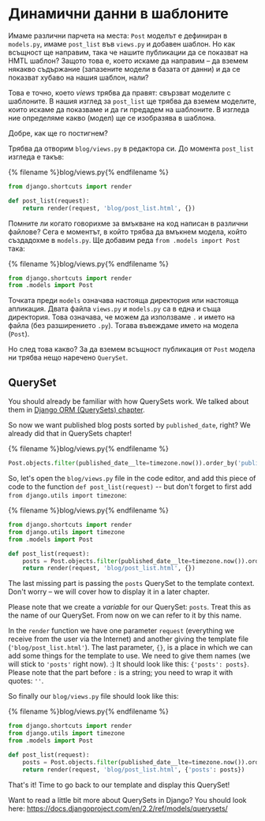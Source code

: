 # Динамични данни в шаблоните

Имаме различни парчета на места: `Post` моделът е дефиниран в `models.py`, имаме `post_list` във `views.py` и добавен шаблон. Но как всъщност ще направим, така че нашите публикации да се показват на HMTL шаблон? Защото това е, което искаме да направим – да вземем някакво съдържание (запазените модели в базата от данни) и да се показват хубаво на нашия шаблон, нали?

Това е точно, което *views* трябва да правят: свързват моделите с шаблоните. В нашия изглед за `post_list` ще трябва да вземем моделите, които искаме да показваме и да ги предадем на шаблоните. В изгледа ние определяме какво (модел) ще се изобразява в шаблона.

Добре, как ще го постигнем?

Трябва да отворим `blog/views.py` в редактора си. До момента `post_list` изгледа е такъв: 

{% filename %}blog/views.py{% endfilename %}

```python
from django.shortcuts import render

def post_list(request):
    return render(request, 'blog/post_list.html', {})
```

Помните ли когато говорихме за вмъкване на код написан в различни файлове? Сега е моментът, в който трябва да вмъкнем модела, който създадохме в `models.py`. Ще добавим реда `from .models import Post` така:

{% filename %}blog/views.py{% endfilename %}

```python
from django.shortcuts import render
from .models import Post
```

Точката преди `models` означава настояща директория или настояща апликация. Двата файла `views.py` и `models.py` са в една и съща директория. Това означава, че можем да използваме `.` и името на файла (без разширението `.py`). Тогава въвеждаме името на модела (`Post`).

Но след това какво? За да вземем всъщност публикация от `Post` модела ни трябва нещо наречено `QuerySet`.

## QuerySet

You should already be familiar with how QuerySets work. We talked about them in [Django ORM (QuerySets) chapter](../django_orm/README.md).

So now we want published blog posts sorted by `published_date`, right? We already did that in QuerySets chapter!

{% filename %}blog/views.py{% endfilename %}

```python
Post.objects.filter(published_date__lte=timezone.now()).order_by('published_date')
```

So, let's open the `blog/views.py` file in the code editor, and add this piece of code to the function `def post_list(request)` -- but don't forget to first add `from django.utils import timezone`:

{% filename %}blog/views.py{% endfilename %}

```python
from django.shortcuts import render
from django.utils import timezone
from .models import Post

def post_list(request):
    posts = Post.objects.filter(published_date__lte=timezone.now()).order_by('published_date')
    return render(request, 'blog/post_list.html', {})
```

The last missing part is passing the `posts` QuerySet to the template context. Don't worry – we will cover how to display it in a later chapter.

Please note that we create a *variable* for our QuerySet: `posts`. Treat this as the name of our QuerySet. From now on we can refer to it by this name.

In the `render` function we have one parameter `request` (everything we receive from the user via the Internet) and another giving the template file (`'blog/post_list.html'`). The last parameter, `{}`, is a place in which we can add some things for the template to use. We need to give them names (we will stick to `'posts'` right now). :) It should look like this: `{'posts': posts}`. Please note that the part before `:` is a string; you need to wrap it with quotes: `''`.

So finally our `blog/views.py` file should look like this:

{% filename %}blog/views.py{% endfilename %}

```python
from django.shortcuts import render
from django.utils import timezone
from .models import Post

def post_list(request):
    posts = Post.objects.filter(published_date__lte=timezone.now()).order_by('published_date')
    return render(request, 'blog/post_list.html', {'posts': posts})
```

That's it! Time to go back to our template and display this QuerySet!

Want to read a little bit more about QuerySets in Django? You should look here: https://docs.djangoproject.com/en/2.2/ref/models/querysets/